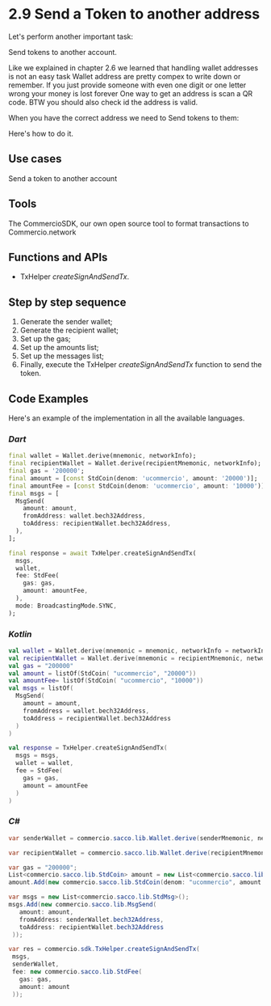 # 2.9 Send a Token to another address

Let's perform another important task:

Send tokens to another account.

Like we explained in chapter 2.6 we learned that handling wallet addresses is not an easy task
Wallet address are pretty compex to write down or remember. If you just provide someone with even one digit or one letter wrong your money is lost forever
One way to get an address is scan a QR code.  BTW you should also check id the address is valid.

When you have the correct address we need to Send tokens to them:

Here's how to do it.

## Use cases

Send a token to another account

## Tools

The CommercioSDK, our own open source tool to format transactions to Commercio.network

## Functions and APIs

- TxHelper _createSignAndSendTx_.

## Step by step sequence

1. Generate the sender wallet;
2. Generate the recipient wallet;
3. Set up the gas;
4. Set up the amounts list;
5. Set up the messages list;
6. Finally, execute the TxHelper _createSignAndSendTx_ function to send the token.

## Code Examples

Here's an example of the implementation in all the available languages.

### _Dart_

```dart
final wallet = Wallet.derive(mnemonic, networkInfo);
final recipientWallet = Wallet.derive(recipientMnemonic, networkInfo);
final gas = '200000';
final amount = [const StdCoin(denom: 'ucommercio', amount: '20000')];
final amountFee = [const StdCoin(denom: 'ucommercio', amount: '10000')];
final msgs = [
  MsgSend(
    amount: amount,
    fromAddress: wallet.bech32Address,
    toAddress: recipientWallet.bech32Address,
  ),
];

final response = await TxHelper.createSignAndSendTx(
  msgs,
  wallet,
  fee: StdFee(
    gas: gas,
    amount: amountFee,
  ),
  mode: BroadcastingMode.SYNC,
);
```

### _Kotlin_

```kotlin
val wallet = Wallet.derive(mnemonic = mnemonic, networkInfo = networkInfo)
val recipientWallet = Wallet.derive(mnemonic = recipientMnemonic, networkInfo = networkInfo)
val gas = "200000"
val amount = listOf(StdCoin( "ucommercio", "20000"))
val amountFee= listOf(StdCoin( "ucommercio", "10000"))
val msgs = listOf(
  MsgSend(
    amount = amount,
    fromAddress = wallet.bech32Address,
    toAddress = recipientWallet.bech32Address
  )
)

val response = TxHelper.createSignAndSendTx(
  msgs = msgs,
  wallet = wallet,
  fee = StdFee(
    gas = gas,
    amount = amountFee
  )
)
```

### _C#_

```csharp
var senderWallet = commercio.sacco.lib.Wallet.derive(senderMnemonic, networkInfo);

var recipientWallet = commercio.sacco.lib.Wallet.derive(recipientMnemonic, networkInfo);

var gas = "200000";
List<commercio.sacco.lib.StdCoin> amount = new List<commercio.sacco.lib.StdCoin>();
amount.Add(new commercio.sacco.lib.StdCoin(denom: "ucommercio", amount: "10"));

var msgs = new List<commercio.sacco.lib.StdMsg>();
msgs.Add(new commercio.sacco.lib.MsgSend(
   amount: amount,
   fromAddress: senderWallet.bech32Address,
   toAddress: recipientWallet.bech32Address
 ));

var res = commercio.sdk.TxHelper.createSignAndSendTx(
 msgs,
 senderWallet,
 fee: new commercio.sacco.lib.StdFee(
   gas: gas,
   amount: amount
 ));
```
